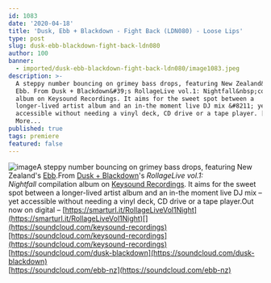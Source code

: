 ```yaml
---
id: 1083
date: '2020-04-18'
title: 'Dusk, Ebb + Blackdown - Fight Back (LDN080) - Loose Lips'
type: post
slug: dusk-ebb-blackdown-fight-back-ldn080
author: 100
banner:
  - imported/dusk-ebb-blackdown-fight-back-ldn080/image1083.jpeg
description: >-
  A steppy number bouncing on grimey bass drops, featuring New Zealand&#39;s
  Ebb. From Dusk + Blackdown&#39;s RollageLive vol.1: Nightfall&nbsp;compilation
  album on Keysound Recordings. It aims for the sweet spot between a
  longer-lived artist album and an in-the moment live DJ mix &#8211; yet
  accessible without needing a vinyl deck, CD drive or a tape player. [...]Read
  More...
published: true
tags: premiere
featured: false
---
```

![image](../imported/dusk-ebb-blackdown-fight-back-ldn080/image1083.jpeg)A steppy number bouncing on grimey bass drops, featuring New Zealand's [Ebb](https://www.discogs.com/artist/5983512-Ebb-10).From [Dusk + Blackdown](https://www.discogs.com/artist/1206128-Dusk-Blackdown)'s _RollageLive vol.1: Nightfall_ compilation album on [Keysound Recordings](http://keysoundrecordings.co.uk/). It aims for the sweet spot between a longer-lived artist album and an in-the moment live DJ mix – yet accessible without needing a vinyl deck, CD drive or a tape player.Out now on digital – [https://smarturl.it/RollageLiveVol1Night](https://smarturl.it/RollageLiveVol1Night)[](https://soundcloud.com/keysound-recordings)[https://soundcloud.com/keysound-recordings](https://soundcloud.com/keysound-recordings)  
[](https://soundcloud.com/dusk-blackdown)[https://soundcloud.com/dusk-blackdown](https://soundcloud.com/dusk-blackdown)  
[](https://soundcloud.com/ebb-nz)[https://soundcloud.com/ebb-nz](https://soundcloud.com/ebb-nz)